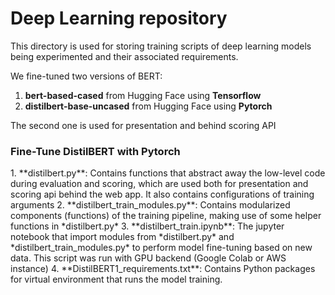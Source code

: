 <h1>Deep Learning repository</h1>
<b></b>
This directory is used for storing training scripts of deep learning models being experimented and their associated requirements. 

We fine-tuned two versions of BERT:
  1. **bert-based-cased** from Hugging Face using **Tensorflow**
  2. **distilbert-base-uncased** from Hugging Face using **Pytorch**

The second one is used for presentation and behind scoring API

<h3>Fine-Tune DistilBERT with Pytorch</h3>
  1. **distilbert.py**: Contains functions that abstract away the low-level code during evaluation and scoring, which are used both for
presentation and scoring api behind the web app. It also contains configurations of training arguments
  2. **distilbert_train_modules.py**: Contains modularized components (functions) of the training pipeline, making use of some helper functions in *distilbert.py*
  3. **distilbert_train.ipynb**: The jupyter notebook that import modules from *distilbert.py* and *distilbert_train_modules.py* to perform model fine-tuning based on new data. This script was run with GPU backend (Google Colab or AWS instance)
  4. **DistilBERT1_requirements.txt**: Contains Python packages for virtual environment that runs the model training.


